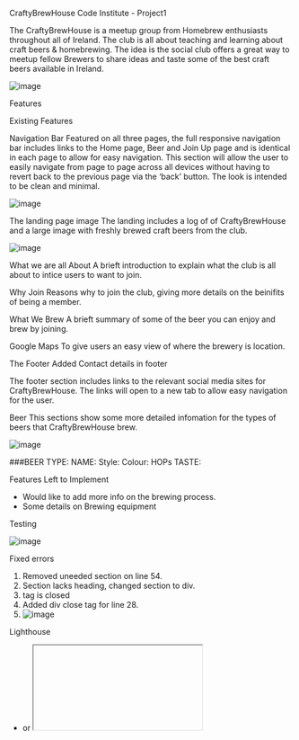 CraftyBrewHouse
Code Institute - Project1

The CraftyBrewHouse is a meetup group from Homebrew enthusiasts throughout all of Ireland.
The club is all about teaching and learning about craft beers & homebrewing.
The idea is the social club offers a great way to meetup fellow Brewers to share ideas and taste some of the best craft beers available in Ireland.

![image](https://user-images.githubusercontent.com/5288061/160019450-db4a430d-6e1f-4234-8d38-106bee1e911e.png)

Features

Existing Features

Navigation Bar
Featured on all three pages, the full responsive navigation bar includes links to the Home page, Beer and Join Up page and is identical in each page to allow for easy navigation. This section will allow the user to easily navigate from page to page across all devices without having to revert back to the previous page via the ‘back’ button. The look is intended to be clean and minimal. 

![image](https://user-images.githubusercontent.com/5288061/160012912-5b07e389-92ed-4459-b02f-3b9426843d78.png)

The landing page image
   The landing includes a log of  of CraftyBrewHouse and a large image with freshly brewed craft beers from the club.

![image](https://user-images.githubusercontent.com/5288061/159925979-3c885eaa-8664-4d5c-ade8-2b3dadf7026c.png)

What we are all About
A brieft introduction to explain what the club is all about to intice users to want to join.

Why Join
Reasons why to join the club, giving more details on the beinifits of being a member.

What We Brew
A brieft summary of some of the beer you can enjoy and brew by joining.

Google Maps
To give users an easy view of where the brewery is location.

The Footer
Added Contact details in footer 

The footer section includes links to the relevant social media sites for CraftyBrewHouse. 
The links will open to a new tab to allow easy navigation for the user.

Beer
This sections show some more detailed infomation for the types of beers that CraftyBrewHouse brew.

![image](https://user-images.githubusercontent.com/5288061/160013377-c0b9add6-20ad-4105-aa7c-151938b64920.png)


###BEER TYPE:
NAME:
Style:
Colour:
HOPs
TASTE:

Features Left to Implement

- Would like to add more info on the brewing process.
- Some details on Brewing equipment

Testing

![image](https://user-images.githubusercontent.com/5288061/160015788-510510fe-c082-456b-88c5-b3903e8fd0a8.png)

Fixed errors
1. Removed uneeded section on line 54.
2. Section lacks heading, changed section to div.
3. tag is closed
4. Added div close tag for line 28.
5. ![image](https://user-images.githubusercontent.com/5288061/160016414-5fa68a88-2be2-4743-881e-c1dcbfa9afcd.png)


Lighthouse 
- <frame> or <iframe> elements do not have a title - added title.
- Page lacks the HTML doctype, thus triggering quirks-modeDocument must contain a doctype - docutype was added.
- Serves images with low resolution - resized the images & set image & width height.
- Web app manifest or service worker do not meet the installability requirements 1 reason
- Resized Image

Mobile
![image](https://user-images.githubusercontent.com/5288061/160017165-9c15c431-c73f-423d-9b53-7128506b97ee.png)

   Desktop
![image](https://user-images.githubusercontent.com/5288061/160017472-cbb84cee-aa47-42ff-a16d-6b48cf7f623f.png)

Unfixed Bugs - 

Deployment
   
The site was designed first on wireframes.
This providede the basic structure of the site. Some changes were made off original design eg changing about section to beers
and Contacts moved to footer.

Home
![image](https://user-images.githubusercontent.com/5288061/160018496-c83972f5-cbac-49c9-89a4-84eec01280ba.png)
Beer
![image](https://user-images.githubusercontent.com/5288061/160018864-77b94e59-a856-4721-8378-eca183212475.png)
Join Us
![image](https://user-images.githubusercontent.com/5288061/160018670-c29d72a1-2e1e-438e-a1db-930c01cec29f.png)

   
The site was deployed to GitHub pages. The steps to deploy are as follows:
In the GitHub repository, navigate to the Settings tab
From the source section drop-down menu, select the Master Branch
Once the master branch has been selected, the page will be automatically refreshed with a detailed ribbon display to indicate the successful deployment.

The live link can be found here - https://niallos11.github.io/crafty-brew-house/
  

Credits
Code Institute 


  
Content
Page was inspired by the LoveRunning & CoderCoffeeHouse Projects completed in the Code Institute course.
I looked at some Irish craft beer websites to take inspiration from; 
https://www.westernherd.com/
https://treatycitybrewery.ie/
https://www.kinnegarbrewing.ie/
www.w3schools.com   

 
Media
The beer mug logo was taken from https://www.vector4free.com
The main photo used on the home  page are from https://unsplash.com/
   
   
   
   
  
